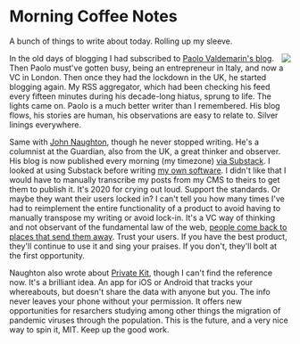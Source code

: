 # Morning Coffee Notes
A bunch of things to write about today. Rolling up my sleeve.

<img src="http://scripting.com/images/2020/04/04/hamster.png" border="0" align="right">In the old days of blogging I had subscribed to <a href="https://val.demar.in/">Paolo Valdemarin's blog</a>. Then Paolo must've gotten busy, being an entrepreneur in Italy, and now a VC in London. Then once they had the lockdown in the UK, he started blogging again. My RSS aggregator, which had been checking his feed every fifteen minutes during his decade-long hiatus, sprung to life. The lights came on. Paolo is a much better writer than I remembered. His blog flows, his stories are human, his observations are easy to relate to. Silver linings everywhere. 

Same with <a href="https://www.theguardian.com/profile/johnnaughton">John Naughton</a>, though he never stopped writing. He's a columnist at the Guardian, also from the UK, a great thinker and observer. His blog is now published every morning (my timezone) <a href="https://johnnaughton.substack.com/">via Substack</a>. I looked at using Substack before writing <a href="http://scripting.com/email/">my own software</a>. I didn't like that I would have to manually transcribe my posts from my CMS to theirs to get them to publish it. It's 2020 for crying out loud. Support the standards. Or maybe they want their users locked in? I can't tell you how many times I've had to reimplement the entire functionality of a product to avoid having to manually transpose my writing or avoid lock-in. It's a VC way of thinking and not observant of the fundamental law of the web, <a href="http://scripting.com/2005/12/12.html#howToMakeMoneyOnTheInternetVersion3">people come back to places that send them away</a>. Trust your users. If you have the best product, they'll continue to use it and sing your praises. If you don't, they'll bolt at the first opportunity.

Naughton also wrote about <a href="https://privatekit.mit.edu/">Private Kit</a>, though I can't find the reference now. It's a brilliant idea. An app for iOS or Android that tracks your whereabouts, but doesn't share the data with anyone but you. The info never leaves your phone without your permission. It offers new opportunities for resarchers studying among other things the migration of pandemic viruses through the population. This is the future, and a very nice way to spin it, MIT. Keep up the good work. 

